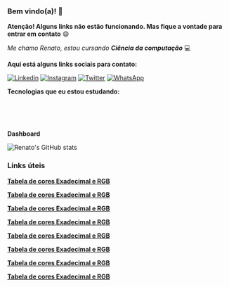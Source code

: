 ### Bem vindo(a)! 👋

**Atenção! Alguns links não estão funcionando. Mas fique a vontade para entrar em contato** 😄

_Me chamo Renato, estou cursando **Ciência da computação**_ 💻

**Aqui está alguns links sociais para contato:**

[![Linkedin](https://img.shields.io/badge/LinkedIn-0077B5?style=for-the-badge&logo=linkedin&logoColor=white)](https://www.linkedin.com/in/dequeirozmarcondes/)
[![Instagram](https://img.shields.io/badge/Instagram-E4405F?style=for-the-badge&logo=instagram&logoColor=white)](https://www.instagram.com/dequeirozmarcondes/)
[![Twitter](https://img.shields.io/badge/Twitter-1DA1F2?style=for-the-badge&logo=twitter&logoColor=white)](https://www.instagram.com/dequeirozmarcondes/)
[![WhatsApp](https://img.shields.io/badge/WhatsApp-25D366?style=for-the-badge&logo=whatsapp&logoColor=white)]()

**Tecnologias que eu estou estudando:**

<div style="display: inline_block"><br/>
    <img align="center" alt=""html5 src="https://img.shields.io/badge/HTML5-E34F26?style=for-the-badge&logo=html5&logoColor=white">
    <img align="center" alt=""html5 src="https://img.shields.io/badge/JavaScript-F7DF1E?style=for-the-badge&logo=javascript&logoColor=black">
    <img align="center" alt=""html5 src="https://img.shields.io/badge/CSS3-1572B6?style=for-the-badge&logo=css3&logoColor=white">
    <img align="center" alt=""html5 src="https://img.shields.io/badge/React-20232A?style=for-the-badge&logo=react&logoColor=61DAFB">
    <img align="center" alt=""html5 src="https://img.shields.io/badge/React_Native-20232A?style=for-the-badge&logo=react&logoColor=61DAFB">
    <img align="center" alt=""html5 src="https://img.shields.io/badge/Vue.js-35495E?style=for-the-badge&logo=vue.js&logoColor=4FC08D">
    <img align="center" alt=""html5 src="https://img.shields.io/badge/PostgreSQL-316192?style=for-the-badge&logo=postgresql&logoColor=white">
    <img align="center" alt=""html5 src="https://img.shields.io/badge/Node.js-43853D?style=for-the-badge&logo=node.js&logoColor=white">
    
</div>
<br/>

**Dashboard**

![Renato's GitHub stats](https://github-readme-stats.vercel.app/api?username=dequeirozmarcondes&show_icons=true&theme=cobalt)

### Links úteis

**[Tabela de cores Exadecimal e RGB](https://erikasarti.com/html/tabela-cores)**

**[Tabela de cores Exadecimal e RGB](https://erikasarti.com/html/tabela-cores)**

**[Tabela de cores Exadecimal e RGB](https://erikasarti.com/html/tabela-cores)**

**[Tabela de cores Exadecimal e RGB](https://erikasarti.com/html/tabela-cores)**

**[Tabela de cores Exadecimal e RGB](https://erikasarti.com/html/tabela-cores)**

**[Tabela de cores Exadecimal e RGB](https://erikasarti.com/html/tabela-cores)**

**[Tabela de cores Exadecimal e RGB](https://erikasarti.com/html/tabela-cores)**

**[Tabela de cores Exadecimal e RGB](https://erikasarti.com/html/tabela-cores)**

